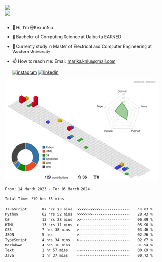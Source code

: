 <a href="https://github.com/anuraghazra/github-readme-stats">
  <img align="center" src="https://github-readme-stats.vercel.app/api?username=KexunNiu&show_icons=true" />
</a>
</br>
<a href="https://github.com/anuraghazra/github-readme-stats">
  <img align="center" src="https://github-readme-stats.vercel.app/api/top-langs/?username=KexunNiu" />
</a>

</br>
</br>

- 👋 Hi, I’m @KexunNiu
- 👀 Bachelor of Computing Science at Ualberta EARNED
- 🌱 Currently study in Master of Electrical and Computer Engineering at Western University
- 📫 How to reach me: Email: marika.kniu@gmail.com
  
  [![instagram](https://github.com/shikhar1020jais1/Git-Social/blob/master/Icons/Instagram1.png (Instagram))][1] [![linkedin](https://github.com/shikhar1020jais1/Git-Social/blob/master/Icons/LinkedIn1.png (LinkedIn))][2]

<!-- To Link your profile to the media buttons -->

[1]: https://www.instagram.com/barryn719_
[2]: https://www.linkedin.com/in/kexun-niu



![](./profile-3d-contrib/profile-gitblock.svg)

<!--START_SECTION:waka-->

```txt
From: 14 March 2023 - To: 05 March 2024

Total Time: 219 hrs 35 mins

JavaScript       97 hrs 23 mins  >>>>>>>>>>>--------------   44.03 %
Python           62 hrs 52 mins  >>>>>>>------------------   28.43 %
C#               13 hrs 28 mins  >>-----------------------   06.09 %
HTML             13 hrs 11 mins  >------------------------   05.96 %
CSS              7 hrs 38 mins   >------------------------   03.46 %
JSON             5 hrs           >------------------------   02.26 %
TypeScript       4 hrs 34 mins   >------------------------   02.07 %
Markdown         4 hrs 16 mins   -------------------------   01.94 %
Text             1 hr 57 mins    -------------------------   00.89 %
Java             1 hr 37 mins    -------------------------   00.73 %
```

<!--END_SECTION:waka-->

